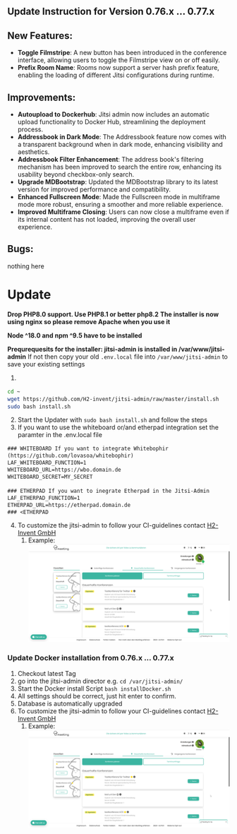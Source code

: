 ## Update Instruction for Version 0.76.x ... 0.77.x


## New Features:
- **Toggle Filmstripe**: A new button has been introduced in the conference interface, allowing users to toggle the Filmstripe view on or off easily.
- **Prefix Room Name**: Rooms now support a server hash prefix feature, enabling the loading of different Jitsi configurations during runtime.

## Improvements:
- **Autoupload to Dockerhub**: Jitsi admin now includes an automatic upload functionality to Docker Hub, streamlining the deployment process.
- **Addressbook in Dark Mode**: The Addressbook feature now comes with a transparent background when in dark mode, enhancing visibility and aesthetics.
- **Addressbook Filter Enhancement**: The address book's filtering mechanism has been improved to search the entire row, enhancing its usability beyond checkbox-only search.
- **Upgrade MDBootstrap**: Updated the MDBootstrap library to its latest version for improved performance and compatibility.
- **Enhanced Fullscreen Mode**: Made the Fullscreen mode in multiframe mode more robust, ensuring a smoother and more reliable experience.
- **Improved Multiframe Closing**: Users can now close a multiframe even if its internal content has not loaded, improving the overall user experience.

## Bugs:
nothing here

# Update
__Drop PHP8.0 support. Use PHP8.1 or better php8.2__
__The installer is now using nginx so please remove Apache when you use it__

__Node ^18.0 and npm ^9.5 have to be installed__

__Prequrequesits for the installer: jitsi-admin is installed in /var/www/jitsi-admin__
If not then copy your old `.env.local` file into `/var/www/jitsi-admin` to save your existing settings

1. 
```bash
cd ~
wget https://github.com/H2-invent/jitsi-admin/raw/master/install.sh
sudo bash install.sh
```
2. Start the Updater with `sudo bash install.sh` and follow the steps
3. If you want to use the whiteboard or/and etherpad integration set the paramter in the .env.local file
```
### WHITEBOARD If you want to integrate Whitebophir (https://github.com/lovasoa/whitebophir)
LAF_WHITEBOARD_FUNCTION=1
WHITEBOARD_URL=https://wbo.domain.de
WHITEBOARD_SECRET=MY_SECRET

### ETHERPAD If you want to inegrate Etherpad in the Jitsi-Admin
LAF_ETHERPAD_FUNCTION=1
ETHERPAD_URL=https://etherpad.domain.de
### <ETHERPAD
```
4. To customize the jitsi-admin to follow your CI-guidelines contact [H2-Invent GmbH](mailto:info@h2-invent.com)
    1. Example:![Screenshot customized jitsi-admin](docs/images/screenshot_CI.png)


### Update Docker installation from 0.76.x ... 0.77.x

1. Checkout latest Tag 
2. go into the jitsi-admin director e.g. `cd /var/jitsi-admin/`
3. Start the Docker install Script `bash installDocker.sh`
4. All settings should be correct, just hit enter to confirm.
5. Database is automatically upgraded
6. To customize the jitsi-admin to follow your CI-guidelines contact [H2-Invent GmbH](mailto:info@h2-invent.com)
   1. Example:![Screenshot customized jitsi-admin](docs/images/screenshot_CI.png)

